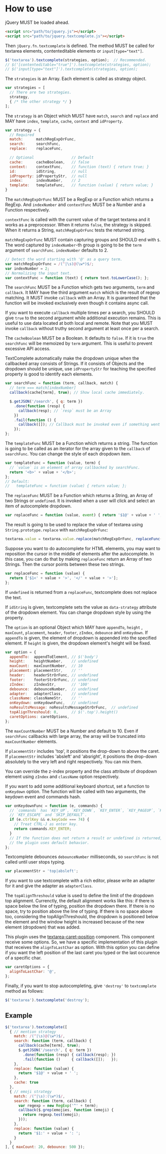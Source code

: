 How to use
==========

jQuery MUST be loaded ahead.

```html
<script src="path/to/jquery.js"></script>
<script src="path/to/jquery.textcomplete.js"></script>
```

Then `jQuery.fn.textcomplete` is defined. The method MUST be called for textarea elements, contenteditable elements or `input[type="text"]`.

```js
$('textarea').textcomplete(strategies, option);  // Recommended.
// $('[contenteditable="true"]').textcomplete(strategies, option);
// $('input[type="text"]').textcomplete(strategies, option);
```

The `strategies` is an Array. Each element is called as strategy object.

```js
var strategies = [
  // There are two strategies.
  strategy,
  { /* the other strategy */ }
];
```

The `strategy` is an Object which MUST have `match`, `search` and `replace` and MAY have `index`, `template`, `cache`, `context` and `idProperty`.

```js
var strategy = {
  // Required
  match:      matchRegExpOrFunc,
  search:     searchFunc,
  replace:    replaceFunc,

  // Optional                 // Default
  cache:      cacheBoolean,   // false
  context:    contextFunc,    // function (text) { return true; }
  id:         idString,       // null
  idProperty: idPropertyStr,  // null
  index:      indexNumber,    // 2
  template:   templateFunc,   // function (value) { return value; }
}
```

The `matchRegExpOrFunc` MUST be a RegExp or a Function which returns a RegExp.
And `indexNumber` and `contextFunc` MUST be a Number and a Function respectively.

`contextFunc` is called with the current value of the target textarea and it works as a preprocessor. When it returns `false`, the strategy is skipped. When it returns a String, `matchRegExpOrFunc` tests the returned string.

`matchRegExpOrFunc` MUST contain capturing groups and SHOULD end with `$`. The word captured by `indexNumber`-th group is going to be the `term` argument of `searchFunc`. `indexNumber` defaults to 2.

```js
// Detect the word starting with '@' as a query term.
var matchRegExpOrFunc = /(^|\s)@(\w*)$/;
var indexNumber = 2;
// Normalizing the input text.
var contextFunc = function (text) { return text.toLowerCase(); };
```

The `searchFunc` MUST be a Function which gets two arguments, `term` and `callback`. It MAY have the third argument `match` which is the result of regexp matching. It MUST invoke `callback` with an Array. It is guaranteed that the function will be invoked exclusively even though it contains async call.

If you want to execute `callback` multiple times per a search, you SHOULD give `true` to the second argument while additional execution remains. This is useful to use data located at both local and remote. Note that you MUST invoke `callback` without truthy second argument at least once per a search.

The `cacheBoolean` MUST be a Boolean. It defaults to `false`. If it is `true` the `searchFunc` will be memoized by `term` argument. This is useful to prevent excessive API access.

TextComplete automatically make the dropdown unique when the callbacked array consists of Strings. If it consists of Objects and the dropdown should be unique, use `idPropertyStr` for teaching the specified property is good to identify each elements.

```js
var searchFunc = function (term, callback, match) {
  // term === match[indexNumber]
  callback(cache[term], true); // Show local cache immediately.

  $.getJSON('/search', { q: term })
    .done(function (resp) {
      callback(resp); // `resp` must be an Array
    })
    .fail(function () {
      callback([]); // Callback must be invoked even if something went wrong.
    });
};
```

The `templateFunc` MUST be a Function which returns a string. The function is going to be called as an iterator for the array given to the `callback` of `searchFunc`. You can change the style of each dropdown item.

```js
var templateFunc = function (value, term) {
  // `value` is an element of array callbacked by searchFunc.
  return '<b>' + value + '</b>';
};
// Default:
//   templateFunc = function (value) { return value; };
```

The `replaceFunc` MUST be a Function which returns a String, an Array of two Strings or `undefined`. It is invoked when a user will click and select an item of autocomplete dropdown.

```js
var replaceFunc = function (value, event) { return '$1@' + value + ' '; };
```

The result is going to be used to replace the value of textarea using `String.prototype.replace` with `matchRegExpOrFunc`:

```js
textarea.value = textarea.value.replace(matchRegExpOrFunc, replaceFunc(value, event));
```

Suppose you want to do autocomplete for HTML elements, you may want to reposition the cursor in the middle of elements after the autocomplete. In this case, you can do that by making `replaceFunc` return an Array of two Strings. Then the cursor points between these two strings.

```js
var replaceFunc = function (value) {
  return ['$1<' + value + '>', '</' + value + '>'];
};
```

If `undefined` is returned from a `replaceFunc`, textcomplete does not replace the text.

If `idString` is given, textcomplete sets the value as `data-strategy` attribute of the dropdown element. You can change dropdown style by using the property.

The `option` is an optional Object which MAY have `appendTo`, `height` , `maxCount`, `placement`, `header`, `footer`, `zIndex`, `debounce` and `onKeydown`. If `appendTo` is given, the element of dropdown is appended into the specified element. If `height` is given, the dropdown element's height will be fixed.

```js
var option = {
  appendTo:  appendToElement, // $('body')
  height:    heightNumber,    // undefined
  maxCount:  maxCountNumber,  // 10
  placement: placementStr,    // ''
  header:    headerStrOrFunc, // undefined
  footer:    footerStrOrFunc, // undefined
  zIndex:    zIndexStr,       // '100'
  debounce:  debounceNumber,  // undefined
  adapter:   adapterClass,    // undefined
  className: classNameStr,    // ''
  onKeydown: onKeydownFunc,   // undefined
  noResultsMessage: noResultsMessageStrOrFunc,  // undefined
  topAlignThreshould: 0,      // $('.top').height()
  caretOptions: caretOptions,
};
```

The `maxCountNumber` MUST be a Number and default to 10. Even if `searchFunc` callbacks with large array, the array will be truncated into `maxCountNumber` elements.

If `placementStr` includes 'top', it positions the drop-down to above the caret. If `placementStr` includes 'absleft' and 'absright', it positions the drop-down absolutely to the very left and right respectively. You can mix them.

You can override the z-index property and the class attribute of dropdown element using `zIndex` and `className` option respectively.

If you want to add some additional keyboard shortcut, set a function to `onKeydown` option. The function will be called with two arguments, the keydown event and commands hash.

```js
var onKeydownFunc = function (e, commands) {
  // `commands` has `KEY_UP`, `KEY_DOWN`, `KEY_ENTER`, `KEY_PAGEUP`, `KEY_PAGEDOWN`,
  // `KEY_ESCAPE` and `SKIP_DEFAULT`.
  if (e.ctrlKey && e.keyCode === 74) {
    // Treat CTRL-J as enter key.
    return commands.KEY_ENTER;
  }
  // If the function does not return a result or undefined is returned,
  // the plugin uses default behavior.
};
```

Textcomplete debounces `debounceNumber` milliseconds, so `searchFunc` is not called until user stops typing.

```js
var placementStr = 'top|absleft';
```

If you want to use textcomplete with a rich editor, please write an adapter for it and give the adapter as `adapterClass`.


The `topAlignThreshould` value is used to define the limit of the dropdown top alignment. Currenctly, the default alignment works like this: if there is space below the line of typing, position the dropdown there. If there is no space, try to position above the line of typing. If there is no space above too, considering the topAlignThreshould, the dropdown is positioned below the element and the window height is increased because of the new element (dropdown) that was added.


This plugin uses the [textarea-caret-position](https://github.com/component/textarea-caret-position) component.
This component receive some options. So, we have a specific implementation of this plugin that receives the `alignToLastChar` as option. With this option you can define if you want the left position of the last caret you typed or the last occurence of a specific char.
```js
var caretOptions = {
  alignToLastChar: '@',
};
```

Finally, if you want to stop autocompleting, give `'destroy'` to `textcomplete` method as follows:

```js
$('textarea').textcomplete('destroy');
```

Example
-------

```js
$('textarea').textcomplete([
  { // mention strategy
    match: /(^|\s)@(\w*)$/,
    search: function (term, callback) {
      callback(cache[term], true);
      $.getJSON('/search', { q: term })
        .done(function (resp) { callback(resp); })
        .fail(function ()     { callback([]);   });
    },
    replace: function (value) {
      return '$1@' + value + ' ';
    },
    cache: true
  },
  { // emoji strategy
    match: /(^|\s):(\w*)$/,
    search: function (term, callback) {
      var regexp = new RegExp('^' + term);
      callback($.grep(emojies, function (emoji) {
        return regexp.test(emoji);
      }));
    },
    replace: function (value) {
      return '$1:' + value + ': ';
    }
  }
], { maxCount: 20, debounce: 500 });
```

